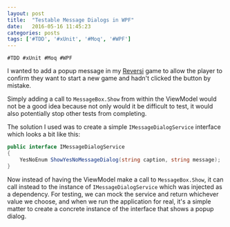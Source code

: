 ```yaml
---
layout: post
title:  "Testable Message Dialogs in WPF"
date:   2016-05-16 11:45:23
categories: posts
tags: ['#TDD', '#xUnit', '#Moq', '#WPF']
---
```

`#TDD #xUnit #Moq #WPF`

I wanted to add a popup message in my [Reversi](https://github.com/alan-conway/Reversi) game to allow the player to confirm they want to start a new game and hadn't clicked the button by mistake.

Simply adding a call to `MessageBox.Show` from within the ViewModel would not be a good idea because not only would it be difficult to test, it would also potentially stop other tests from completing.

The solution I used was to create a simple `IMessageDialogService` interface which looks a bit like this:

~~~ C#
public interface IMessageDialogService
{
	YesNoEnum ShowYesNoMessageDialog(string caption, string message);
}
~~~

Now instead of having the ViewModel make a call to `MessageBox.Show`, it can call instead to the instance of `IMessageDialogService` which was injected as a dependency.  For testing, we can mock the service and return whichever value we choose, and when we run the application for real, it's a simple matter to create a concrete instance of the interface that shows a popup dialog.
